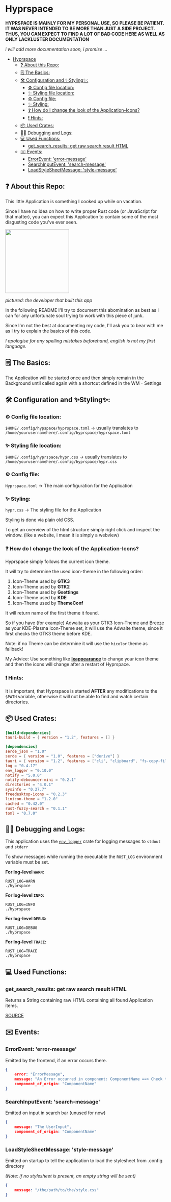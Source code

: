 # Hyprspace

**HYPRSPACE IS MAINLY FOR MY PERSONAL USE, SO PLEASE BE PATIENT. IT WAS NEVER INTENDED TO BE MORE THAN JUST A SIDE PROJECT.
THUS, YOU CAN EXPECT TO FIND A LOT OF BAD CODE HERE AS WELL AS ONLY LACKLUSTER DOCUMENTATION**

*i will add more documentation soon, i promise ...*

- [Hyprspace](#hyprspace)
  * [❓ About this Repo:](#--about-this-repo-)
  * [🗒️ The Basics:](#----the-basics-)
  * [🛠️ Configuration and ✨Styling✨:](#----configuration-and--styling--)
    + [⚙️ Config file location:](#---config-file-location-)
    + [✨ Styling file location:](#--styling-file-location-)
    + [⚙️ Config file:](#---config-file-)
    + [✨ Styling:](#--styling-)
    + [❓ How do I change the look of the Application-Icons?](#--how-do-i-change-the-look-of-the-application-icons-)
    + [❗ Hints:](#--hints-)
  * [📦 Used Crates:](#---used-crates-)
  * [🧑‍💻 Debugging and Logs:](#------debugging-and-logs-)
  * [💻 Used Functions:](#---used-functions-)
    + [get_search_results: get raw search result HTML](#get-search-results--get-raw-search-result-html)
  * [✉️ Events:](#---events-)
    + [ErrorEvent: 'error-message'](#errorevent---error-message-)
    + [SearchInputEvent: 'search-message'](#searchinputevent---search-message-)
    + [LoadStyleSheetMessage: 'style-message'](#loadstylesheetmessage---style-message-)

## ❓ About this Repo:

This little Application is something I cooked up while on
vacation.

Since I have no idea on how to write proper Rust code (or JavaScript for that matter), you 
can expect this Application to contain some of the most disgusting code you've ever seen.

<img src="./the_dev.jpg" width=200/>

*pictured: the developer that built this app*

In the following README I'll try to document this abomination as best as
I can for any unfortunate soul trying to work with this piece of junk.

Since I'm not the best at documenting my code, I'll ask you to bear with me as I try to explain the basics of this code.

*I apologise for any spelling mistakes beforehand, english is not my first
language.*

## 🗒️ The Basics:

The Application will be started once and then simply remain in the Background until called again with a shortcut
defined in the WM - Settings

## 🛠️ Configuration and ✨Styling✨:


### ⚙️ Config file location:
`$HOME/.config/hypspace/hyprspace.toml` -> usually translates to `/home/yourusernamehere/.config/hyprspace/hyprspace.toml`

### ✨ Styling file location:
`$HOME/.config/hyprspace/hypr.css` -> usually translates to `/home/yourusernamehere/.config/hyprspace/hypr.css`

### ⚙️ Config file:

`Hyprspace.toml` -> The main configuration for the Application


    
### ✨ Styling:

`hypr.css` -> The styling file for the Application

Styling is done via plain old CSS.

To get an overview of the html structure simply right click and inspect the window. (like a website, i mean it is simply a webview)


### ❓ How do I change the look of the Application-Icons?

Hyprspace simply follows the current icon theme.

It will try to determine the used icon-theme in the 
following order:

1. Icon-Theme used by **GTK3**
2. Icon-Theme used by **GTK2**
3. Icon-Theme used by **Gsettings**
4. Icon-Theme used by **KDE**
5. Icon-Theme used by **ThemeConf**

It will return name of the first theme it found.

So if you have (for example) Adwaita as your GTK3 Icon-Theme and Breeze as your KDE-Plasma Icon-Theme set, it will use the Adwaite theme, since it first checks the GTK3 theme before KDE.

Note: if no Theme can be determine it will use the `hicolor` theme as fallback!

My Advice: Use something like **[lxappearance](https://github.com/lxde/lxappearance)** to change your icon theme and then the icons will change after a restart of Hyprspace.

### ❗ Hints:

It is important, that Hyprspace is started **AFTER** any modifications to the `$PATH` variable, otherwise it will
not be able to find and watch certain directories.

## 📦 Used Crates:

```toml
[build-dependencies]
tauri-build = { version = "1.2", features = [] }

[dependencies]
serde_json = "1.0"
serde = { version = "1.0", features = ["derive"] }
tauri = { version = "1.2", features = ["cli", "clipboard", "fs-copy-file", "fs-exists", "fs-read-dir", "fs-read-file", "path-all", "protocol-all", "reqwest-client", "shell-execute", "shell-open", "window-center", "window-close", "window-hide", "wry"] }
log = "0.4.17"
env_logger = "0.10.0"
notify = "5.0.0"
notify-debouncer-mini = "0.2.1"
directories = "4.0.1"
sysinfo = "0.27.7"
freedesktop-icons = "0.2.3"
linicon-theme = "1.2.0"
cached = "0.42.0"
rust-fuzzy-search = "0.1.1"
toml = "0.7.0"
```

## 🧑‍💻 Debugging and Logs:

This application uses the [`env_logger`](https://crates.io/crates/env_logger) crate for logging messages to `stdout` and `stderr`

To show messages while running the executable the `RUST_LOG` environment
variable must be set.

**For log-level `WARN`:**
```
RUST_LOG=WARN
./hyprspace
```

**For log-level `INFO`:**
```
RUST_LOG=INFO
./hyprspace
```

**For log-level `DEBUG`:**
```
RUST_LOG=DEBUG
./hyprspace
```

**For log-level `TRACE`:**
```
RUST_LOG=TRACE
./hyprspace
```

## 💻 Used Functions:

### get_search_results: get raw search result HTML

Returns a String containing raw HTML containing all found Application items.

[SOURCE](./src-tauri/src/events/functions.rs)

## ✉️ Events:

### ErrorEvent: 'error-message'

Emitted by the frontend, if an error occurs there.

```json
{
    error: "ErrorMessage",
    message: "An Error occurred in component: ComponentName ==> Check the Logs. Error was: ErrorMessage",
    component_of_origin: "ComponentName"
}
```


### SearchInputEvent: 'search-message'

Emitted on input in search bar (unused for now)

```json
{
    message: "The UserInput",
    component_of_origin: "ComponentName"
}
```

### LoadStyleSheetMessage: 'style-message'

Emitted on startup to tell the application to load
the stylesheet from .config directory

*(Note: if no stylesheet is present, an empty string will be sent)*

```json
{
    message: "/the/path/to/the/style.css"
}
```